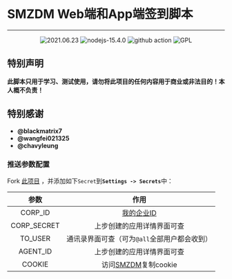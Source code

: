 # SMZDM Web端和App端签到脚本

---
<p style="text-align: center">
    <img src="https://img.shields.io/badge/create-2021.04.20-brightgreen" alt="2021.06.23"/>
    <img src="https://img.shields.io/badge/nodejs-15.4.0-red" alt="nodejs-15.4.0"/>
    <img src="https://img.shields.io/badge/github%20-workflow-orange" alt="github action"/>
    <img src="https://img.shields.io/badge/License-GPL-yellow" alt="GPL"/>
</p>


## 特别声明
<b>此脚本只用于学习、测试使用，请勿将此项目的任何内容用于商业或非法目的！本人概不负责！</b>

## 特别感谢
- <b>@blackmatrix7</b>
- <b>@wangfei021325</b>
- <b>@chavyleung</b>

### 推送参数配置

Fork [此项目](https://github.com/xiaokexiang/smzdm) ，并添加如下`Secret`到<b>`Settings -> Secrets`</b>中：

|    参数     |                             作用                             |
| :---------: | :----------------------------------------------------------: |
|   CORP_ID   | <a href='https://work.weixin.qq.com/wework_admin/frame#profile'>我的企业ID</a> |
| CORP_SECRET |                  上步创建的应用详情界面可查                  |
|   TO_USER   |         通讯录界面可查（可为`@all`全部用户都会收到）         |
|  AGENT_ID   |                  上步创建的应用详情界面可查                  |
|  COOKIE   |                  访问<a href="https://www.smzdm.com/">SMZDM</a>复制cookie                  |

